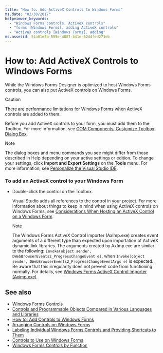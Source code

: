 ```yaml
---
title: "How to: Add ActiveX Controls to Windows Forms"
ms.date: "03/30/2017"
helpviewer_keywords: 
  - "Windows Forms controls, ActiveX controls"
  - "forms [Windows Forms], adding ActiveX controls"
  - "ActiveX controls [Windows Forms], adding"
ms.assetid: 54a61e5b-555e-4887-b41e-6244fed271eb
---
```

# How to: Add ActiveX Controls to Windows Forms
While the Windows Forms Designer is optimized to host Windows Forms controls, you can also put ActiveX controls on Windows Forms.  
  
> [!CAUTION]
>  There are performance limitations for Windows Forms when ActiveX controls are added to them.  
  
 Before you add ActiveX controls to your form, you must add them to the Toolbox. For more information, see [COM Components, Customize Toolbox Dialog Box](https://msdn.microsoft.com/library/171333f3-f207-4e02-bbdc-17862556212c).  
  
> [!NOTE]
>  The dialog boxes and menu commands you see might differ from those described in Help depending on your active settings or edition. To change your settings, click **Import and Export Settings** on the **Tools** menu. For more information, see [Personalize the Visual Studio IDE](/visualstudio/ide/personalizing-the-visual-studio-ide).  
  
### To add an ActiveX control to your Windows Form  
  
-   Double-click the control on the Toolbox.  
  
     Visual Studio adds all references to the control in your project. For more information about things to keep in mind when using ActiveX controls on Windows Forms, see [Considerations When Hosting an ActiveX Control on a Windows Form](../../../../docs/framework/winforms/controls/considerations-when-hosting-an-activex-control-on-a-windows-form.md).  
  
    > [!NOTE]
    >  The Windows Forms ActiveX Control Importer (AxImp.exe) creates event arguments of a different type than expected upon importation of ActiveX dynamic link libraries. The arguments created by AxImp.exe are similar to the following: `Invoke(object sender, DWebBrowserEvents2_ProgressChangeEvent e)`, when `Invoke(object sender, DWebBrowserEvents2_ProgressChangeEventArgs e)` is expected. Be aware that this irregularity does not prevent code from functioning normally. For details, see [Windows Forms ActiveX Control Importer (Aximp.exe)](../../../../docs/framework/tools/aximp-exe-windows-forms-activex-control-importer.md).  
  
## See also
- [Windows Forms Controls](../../../../docs/framework/winforms/controls/index.md)
- [Controls and Programmable Objects Compared in Various Languages and Libraries](https://msdn.microsoft.com/library/021f2a1b-8247-4348-a5ad-e1d9ab23004b)
- [How to: Add Controls to Windows Forms](../../../../docs/framework/winforms/controls/how-to-add-controls-to-windows-forms.md)
- [Arranging Controls on Windows Forms](../../../../docs/framework/winforms/controls/arranging-controls-on-windows-forms.md)
- [Labeling Individual Windows Forms Controls and Providing Shortcuts to Them](../../../../docs/framework/winforms/controls/labeling-individual-windows-forms-controls-and-providing-shortcuts-to-them.md)
- [Controls to Use on Windows Forms](../../../../docs/framework/winforms/controls/controls-to-use-on-windows-forms.md)
- [Windows Forms Controls by Function](../../../../docs/framework/winforms/controls/windows-forms-controls-by-function.md)
